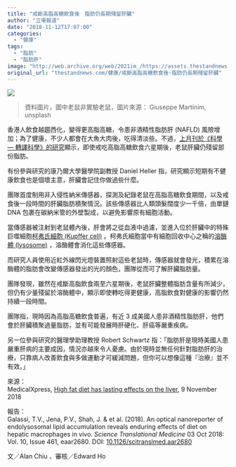 ```yaml
---
title: "戒斷高脂高糖飲食後　脂肪仍長期殘留肝臟"
author: "立場報道"
date: "2018-11-12T17:07:00"
categories:
  - "健康"
tags:
  - "脂肪"
  - "脂肪肝"
image: "http://web.archive.org/web/2021im_/https://assets.thestandnews.com/media/photos/giuseppe-martini-736852-unsplash_20M8N.png"
original_url: "thestandnews.com/健康/戒斷高脂高糖飲食後-脂肪仍長期殘留肝臟"
---
```

![](http://web.archive.org/web/2021im_/https://assets.thestandnews.com/media/photos/giuseppe-martini-736852-unsplash_20M8N.png)
> 資料圖片，圖中老鼠非實驗老鼠，圖片來源： Giuseppe Martinim, unsplash

香港人飲食越趨西化，變得更高脂高糖，令患非酒精性脂肪肝 (NAFLD) 風險增加；為了健康，不少人都會在大魚大肉後，吃得清淡些。不過，[上月刊於《科學 — 轉譯科學》的研究](http://web.archive.org/web/20211229115939/http://stm.sciencemag.org/content/10/461/eaar2680.full)顯示，即使戒吃高脂高糖飲食六星期後，老鼠肝臟仍殘留部份脂肪。

有份參與研究的康乃爾大學醫學院副教授 Daniel Heller 指，研究顯示短期有不健康飲食也是個壞主意，肝臟會記住你做過些什麼。

團隊首度制用非入侵性納米傳感器，探測及紀錄老鼠在高脂高糖飲食期間，以及戒食後一段時間的肝臟脂肪積聚情況。該些傳感器比人類頭髮闊度少一千倍，由單鏈 DNA 包裹在碳納米管的外壁製成，以避免影響原有細胞活動。

當傳感器被注射到老鼠體內後，肝會將之從血液中過濾，並進入位於肝臟中的特殊巨噬細胞[柯弗氏細胞 (Kupffer cell)](http://web.archive.org/web/20211229115939/https://zh.wikipedia.org/zh-hk/%E5%BA%AB%E4%BD%9B%E6%B0%8F%E7%B4%B0%E8%83%9E) 。柯弗氏細胞當中有細胞回收中心之稱的[溶酶體 (lysosome)](http://web.archive.org/web/20211229115939/https://zh.wikipedia.org/zh-hk/%E6%BA%B6%E9%85%B6%E4%BD%93) ，溶酶體會消化這些傳感器。

而研究人員使用近紅外線閃光燈裝置照射這些老鼠時，傳感器就會發光，積累在溶酶體的脂肪會改變傳感器發出的光的顏色，團隊從而可了解肝臟脂肪量。

團隊發現，雖然在戒斷高脂飲食兩至六星期後，老鼠肝臟整體脂肪含量有所減少，但仍有少量殘留於溶酶體中，顯示即使轉吃得更健康，高脂飲食對健康的影響仍然持續一段時間。

團隊指，現時因為高脂高糖飲食普遍，有近 3 成美國人患非酒精性脂肪肝，他們會於肝臟積聚過量脂肪，並有可能發展時肝硬化、肝癌等嚴重疾病。

另一位參與研究的醫理學助理教授 Robert Schwartz 指：「脂肪肝是現時美國人患嚴重肝病的主要成因，情況亦越來令人憂慮。由於現時並無任何針對脂肪肝的治療，只靠病人改善飲食與多做運動才可緩減問題，但你可以想像這種『治療』並不有效。」

來源：  
MedicalXpress, [High fat diet has lasting effects on the liver](http://web.archive.org/web/20211229115939/https://www.nbcnews.com/news/us-news/would-flooding-deserts-help-stop-global-warming-n934551), 9 November 2018

報告：  
Galassi, T.V., Jena, P.V., Shah, J. & et al. (2018). An optical nanoreporter of endolysosomal lipid accumulation reveals enduring effects of diet on hepatic macrophages in vivo. _Science Translational Medicine_ 03 Oct 2018: Vol. 10, Issue 461, eaar2680. DOI: [10.1126/scitranslmed.aar2680](http://web.archive.org/web/20211229115939/http://stm.sciencemag.org/content/10/461/eaar2680.full)

文／Alan Chiu 、審核／Edward Ho